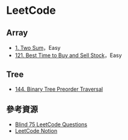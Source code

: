 # LeetCode

## Array
+ [1. Two Sum](https://github.com/lee1221ee/LeetCode/blob/main/1.%20Two%20Sum.md)，Easy
+ [121. Best Time to Buy and Sell Stock](https://github.com/lee1221ee/LeetCode/blob/main/121.%20Best%20Time%20to%20Buy%20and%20Sell%20Stock.md)，Easy

## Tree
+ [144. Binary Tree Preorder Traversal](https://github.com/lee1221ee/LeetCode/blob/main/144.%20Binary%20Tree%20Preorder%20Traversal.md)

## 參考資源
+ [Blind 75 LeetCode Questions](https://leetcode.com/discuss/general-discussion/460599/blind-75-leetcode-questions)
+ [LeetCode Notion](https://mmmwhy.notion.site/mmmwhy/9defb52cde6f497abe2a8433ca344e66?v=dca562b492764428985b0c3bcdb2332e)

